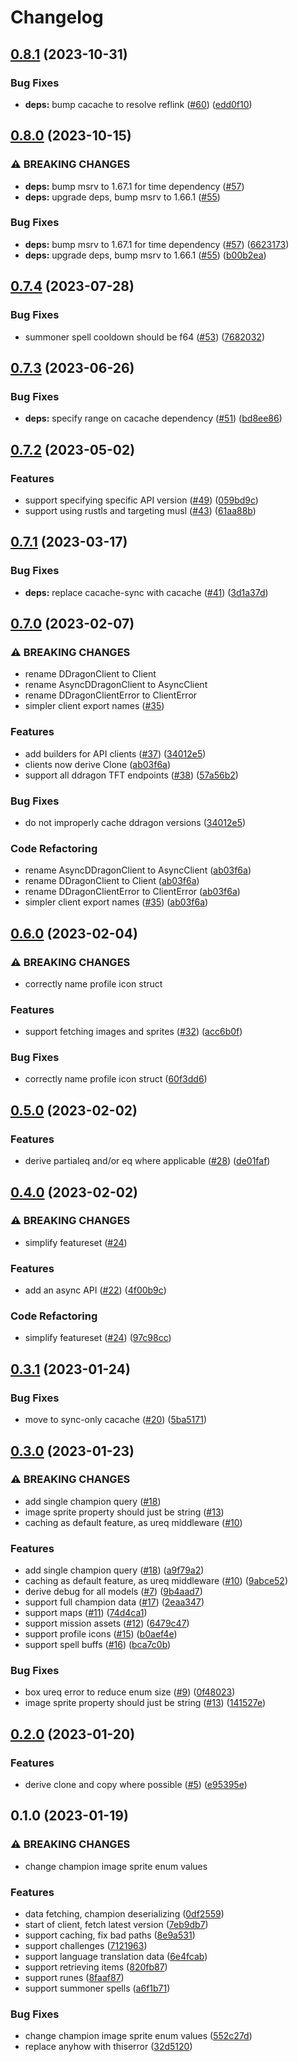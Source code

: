 # Changelog

## [0.8.1](https://github.com/kade-robertson/ddragon/compare/v0.8.0...v0.8.1) (2023-10-31)


### Bug Fixes

* **deps:** bump cacache to resolve reflink ([#60](https://github.com/kade-robertson/ddragon/issues/60)) ([edd0f10](https://github.com/kade-robertson/ddragon/commit/edd0f107f2d1c0ee79de88a0b322e24d996d30e2))

## [0.8.0](https://github.com/kade-robertson/ddragon/compare/v0.7.4...v0.8.0) (2023-10-15)


### ⚠ BREAKING CHANGES

* **deps:** bump msrv to 1.67.1 for time dependency ([#57](https://github.com/kade-robertson/ddragon/issues/57))
* **deps:** upgrade deps, bump msrv to 1.66.1 ([#55](https://github.com/kade-robertson/ddragon/issues/55))

### Bug Fixes

* **deps:** bump msrv to 1.67.1 for time dependency ([#57](https://github.com/kade-robertson/ddragon/issues/57)) ([6623173](https://github.com/kade-robertson/ddragon/commit/6623173d36e228367c623fd077c6063c47f7bf0c))
* **deps:** upgrade deps, bump msrv to 1.66.1 ([#55](https://github.com/kade-robertson/ddragon/issues/55)) ([b00b2ea](https://github.com/kade-robertson/ddragon/commit/b00b2ead06538f0d0225b96e8a41956e8267fe16))

## [0.7.4](https://github.com/kade-robertson/ddragon/compare/v0.7.3...v0.7.4) (2023-07-28)


### Bug Fixes

* summoner spell cooldown should be f64 ([#53](https://github.com/kade-robertson/ddragon/issues/53)) ([7682032](https://github.com/kade-robertson/ddragon/commit/768203210f8ea90882ae58aa9cbf206493de150d))

## [0.7.3](https://github.com/kade-robertson/ddragon/compare/v0.7.2...v0.7.3) (2023-06-26)


### Bug Fixes

* **deps:** specify range on cacache dependency ([#51](https://github.com/kade-robertson/ddragon/issues/51)) ([bd8ee86](https://github.com/kade-robertson/ddragon/commit/bd8ee866d8ba805f1d45fd36f93f48a0cd6f490c))

## [0.7.2](https://github.com/kade-robertson/ddragon/compare/v0.7.1...v0.7.2) (2023-05-02)


### Features

* support specifying specific API version ([#49](https://github.com/kade-robertson/ddragon/issues/49)) ([059bd9c](https://github.com/kade-robertson/ddragon/commit/059bd9c3da5fcd0c52bae0419d6301a2aa295bcc))
* support using rustls and targeting musl ([#43](https://github.com/kade-robertson/ddragon/issues/43)) ([61aa88b](https://github.com/kade-robertson/ddragon/commit/61aa88b2abb23979f37446e88459b896523d35f1))

## [0.7.1](https://github.com/kade-robertson/ddragon/compare/v0.7.0...v0.7.1) (2023-03-17)


### Bug Fixes

* **deps:** replace cacache-sync with cacache ([#41](https://github.com/kade-robertson/ddragon/issues/41)) ([3d1a37d](https://github.com/kade-robertson/ddragon/commit/3d1a37d82d9d217da8ff5b2d9325ab3ede88eee6))

## [0.7.0](https://github.com/kade-robertson/ddragon/compare/v0.6.0...v0.7.0) (2023-02-07)


### ⚠ BREAKING CHANGES

* rename DDragonClient to Client
* rename AsyncDDragonClient to AsyncClient
* rename DDragonClientError to ClientError
* simpler client export names ([#35](https://github.com/kade-robertson/ddragon/issues/35))

### Features

* add builders for API clients ([#37](https://github.com/kade-robertson/ddragon/issues/37)) ([34012e5](https://github.com/kade-robertson/ddragon/commit/34012e522e615c3669d47c583899effc3a80231d))
* clients now derive Clone ([ab03f6a](https://github.com/kade-robertson/ddragon/commit/ab03f6ae616bc80e0a365ac441e5c15bd9a1235f))
* support all ddragon TFT endpoints ([#38](https://github.com/kade-robertson/ddragon/issues/38)) ([57a56b2](https://github.com/kade-robertson/ddragon/commit/57a56b2a1b6df608c0c11cde9dd130f040723a0e))


### Bug Fixes

* do not improperly cache ddragon versions ([34012e5](https://github.com/kade-robertson/ddragon/commit/34012e522e615c3669d47c583899effc3a80231d))


### Code Refactoring

* rename AsyncDDragonClient to AsyncClient ([ab03f6a](https://github.com/kade-robertson/ddragon/commit/ab03f6ae616bc80e0a365ac441e5c15bd9a1235f))
* rename DDragonClient to Client ([ab03f6a](https://github.com/kade-robertson/ddragon/commit/ab03f6ae616bc80e0a365ac441e5c15bd9a1235f))
* rename DDragonClientError to ClientError ([ab03f6a](https://github.com/kade-robertson/ddragon/commit/ab03f6ae616bc80e0a365ac441e5c15bd9a1235f))
* simpler client export names ([#35](https://github.com/kade-robertson/ddragon/issues/35)) ([ab03f6a](https://github.com/kade-robertson/ddragon/commit/ab03f6ae616bc80e0a365ac441e5c15bd9a1235f))

## [0.6.0](https://github.com/kade-robertson/ddragon/compare/v0.5.0...v0.6.0) (2023-02-04)


### ⚠ BREAKING CHANGES

* correctly name profile icon struct

### Features

* support fetching images and sprites ([#32](https://github.com/kade-robertson/ddragon/issues/32)) ([acc6b0f](https://github.com/kade-robertson/ddragon/commit/acc6b0fb756985b6acf096f91c6bc8c6175f9633))


### Bug Fixes

* correctly name profile icon struct ([60f3dd6](https://github.com/kade-robertson/ddragon/commit/60f3dd61c42686e1eb8ac63cde75c2c419892ee3))

## [0.5.0](https://github.com/kade-robertson/ddragon/compare/v0.4.0...v0.5.0) (2023-02-02)


### Features

* derive partialeq and/or eq where applicable ([#28](https://github.com/kade-robertson/ddragon/issues/28)) ([de01faf](https://github.com/kade-robertson/ddragon/commit/de01faf3cb7eb610251ad81e2be8c88fb77e8657))

## [0.4.0](https://github.com/kade-robertson/ddragon/compare/v0.3.1...v0.4.0) (2023-02-02)


### ⚠ BREAKING CHANGES

* simplify featureset ([#24](https://github.com/kade-robertson/ddragon/issues/24))

### Features

* add an async API ([#22](https://github.com/kade-robertson/ddragon/issues/22)) ([4f00b9c](https://github.com/kade-robertson/ddragon/commit/4f00b9cfbe9828291121b14cf12528a1a97f9501))


### Code Refactoring

* simplify featureset ([#24](https://github.com/kade-robertson/ddragon/issues/24)) ([97c98cc](https://github.com/kade-robertson/ddragon/commit/97c98cc97a32b8320ffe25fcf81ac5af8c938c42))

## [0.3.1](https://github.com/kade-robertson/ddragon/compare/v0.3.0...v0.3.1) (2023-01-24)


### Bug Fixes

* move to sync-only cacache ([#20](https://github.com/kade-robertson/ddragon/issues/20)) ([5ba5171](https://github.com/kade-robertson/ddragon/commit/5ba51714ea2e481e57d3676bc639d5782e4040f2))

## [0.3.0](https://github.com/kade-robertson/ddragon/compare/v0.2.0...v0.3.0) (2023-01-23)


### ⚠ BREAKING CHANGES

* add single champion query ([#18](https://github.com/kade-robertson/ddragon/issues/18))
* image sprite property should just be string ([#13](https://github.com/kade-robertson/ddragon/issues/13))
* caching as default feature, as ureq middleware ([#10](https://github.com/kade-robertson/ddragon/issues/10))

### Features

* add single champion query ([#18](https://github.com/kade-robertson/ddragon/issues/18)) ([a9f79a2](https://github.com/kade-robertson/ddragon/commit/a9f79a275b37fa6b01c2ef7496f293e99dc5e0f1))
* caching as default feature, as ureq middleware ([#10](https://github.com/kade-robertson/ddragon/issues/10)) ([9abce52](https://github.com/kade-robertson/ddragon/commit/9abce523695ecec3ab0861fb188b938c0e5281b0))
* derive debug for all models ([#7](https://github.com/kade-robertson/ddragon/issues/7)) ([9b4aad7](https://github.com/kade-robertson/ddragon/commit/9b4aad7de26053fe261d58b3fe56fccf248948a5))
* support full champion data ([#17](https://github.com/kade-robertson/ddragon/issues/17)) ([2eaa347](https://github.com/kade-robertson/ddragon/commit/2eaa347e0f26f477c2b4ed5fc37ca133229b5be0))
* support maps ([#11](https://github.com/kade-robertson/ddragon/issues/11)) ([74d4ca1](https://github.com/kade-robertson/ddragon/commit/74d4ca12f9e365f7303ab457defb011524db0dda))
* support mission assets ([#12](https://github.com/kade-robertson/ddragon/issues/12)) ([6479c47](https://github.com/kade-robertson/ddragon/commit/6479c47097cbcfa8e6ce638942de45cb23906374))
* support profile icons ([#15](https://github.com/kade-robertson/ddragon/issues/15)) ([b0aef4e](https://github.com/kade-robertson/ddragon/commit/b0aef4eec1af1b8c1bc0169d63066ea395925473))
* support spell buffs ([#16](https://github.com/kade-robertson/ddragon/issues/16)) ([bca7c0b](https://github.com/kade-robertson/ddragon/commit/bca7c0bae4d854ba44275698969d4bf4883b6151))


### Bug Fixes

* box ureq error to reduce enum size ([#9](https://github.com/kade-robertson/ddragon/issues/9)) ([0f48023](https://github.com/kade-robertson/ddragon/commit/0f480230b4c78d8d1ccbbe0d4757a9fc4605b6ee))
* image sprite property should just be string ([#13](https://github.com/kade-robertson/ddragon/issues/13)) ([141527e](https://github.com/kade-robertson/ddragon/commit/141527ef0293b17d6fa5dfc5894146968fb89769))

## [0.2.0](https://github.com/kade-robertson/ddragon/compare/v0.1.0...v0.2.0) (2023-01-20)


### Features

* derive clone and copy where possible ([#5](https://github.com/kade-robertson/ddragon/issues/5)) ([e95395e](https://github.com/kade-robertson/ddragon/commit/e95395e283f8d2f6b646513d2550b23a0710b678))

## 0.1.0 (2023-01-19)


### ⚠ BREAKING CHANGES

* change champion image sprite enum values

### Features

* data fetching, champion deserializing ([0df2559](https://github.com/kade-robertson/ddragon/commit/0df2559c33b3bcf30c7e0d6cbfb0127c553889d8))
* start of client, fetch latest version ([7eb9db7](https://github.com/kade-robertson/ddragon/commit/7eb9db7caab241460d5bf789835c16342b303745))
* support caching, fix bad paths ([8e9a531](https://github.com/kade-robertson/ddragon/commit/8e9a531d59ceab7d5bf75bb6c5adf73922a3eb46))
* support challenges ([7121963](https://github.com/kade-robertson/ddragon/commit/71219638450b87f5a739ccb2b59a210e6e905f9b))
* support language translation data ([6e4fcab](https://github.com/kade-robertson/ddragon/commit/6e4fcab54b0ea834c29aa7f36a16fc8bf883a06c))
* support retrieving items ([820fb87](https://github.com/kade-robertson/ddragon/commit/820fb8709b9c2c8b8efc2d43ce27052dbb21361b))
* support runes ([8faaf87](https://github.com/kade-robertson/ddragon/commit/8faaf875405b3bda52e645c34721bc155af6c6da))
* support summoner spells ([a6f1b71](https://github.com/kade-robertson/ddragon/commit/a6f1b71f8d035618da7b9999be50281d1524d12a))


### Bug Fixes

* change champion image sprite enum values ([552c27d](https://github.com/kade-robertson/ddragon/commit/552c27db94571076df73e89e07ce91d0797115d4))
* replace anyhow with thiserror ([32d5120](https://github.com/kade-robertson/ddragon/commit/32d512088b364f003e62a0affb7e25519d422082))
